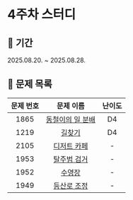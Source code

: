 # 4주차 스터디

## 📆 기간
2025.08.20. ~ 2025.08.28.

## 📌 문제 목록

| 문제 번호 | 문제 이름 | 난이도 | 
| :---: | :---: | :---: |
| 1865 | [동철이의 일 분배](./1865/) | D4 |
| 1219 | [길찾기](./1219/) | D4 |
| 2105 | [디저트 카페](./2105/) | - |
| 1953 | [탈주범 검거](./1953/) | - |
| 1952 | [수영장](./1952/) | - |
| 1949 | [등산로 조정](./1949/) | - |